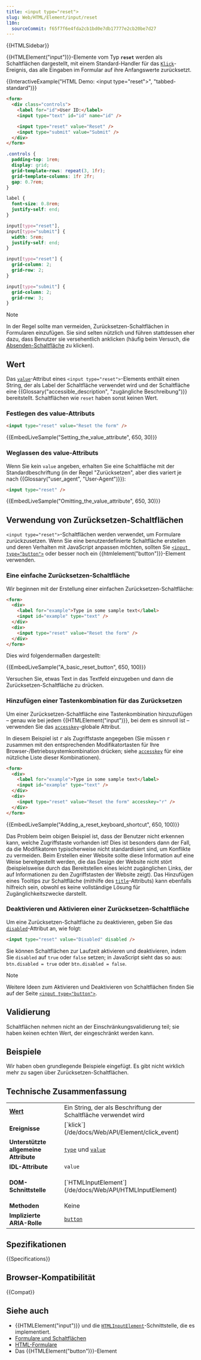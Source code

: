 ```yaml
---
title: <input type="reset">
slug: Web/HTML/Element/input/reset
l10n:
  sourceCommit: f65f7f6e4fda2cb1bd0e7db17777e2cb20be7d27
---
```


{{HTMLSidebar}}

{{HTMLElement("input")}}-Elemente vom Typ **`reset`** werden als Schaltflächen dargestellt, mit einem Standard-Handler für das [`Klick`](/de/docs/Web/API/Element/click_event)-Ereignis, das alle Eingaben im Formular auf ihre Anfangswerte zurücksetzt.

{{InteractiveExample("HTML Demo: &lt;input type=&quot;reset&quot;&gt;", "tabbed-standard")}}

```html interactive-example
<form>
  <div class="controls">
    <label for="id">User ID:</label>
    <input type="text" id="id" name="id" />

    <input type="reset" value="Reset" />
    <input type="submit" value="Submit" />
  </div>
</form>
```

```css interactive-example
.controls {
  padding-top: 1rem;
  display: grid;
  grid-template-rows: repeat(3, 1fr);
  grid-template-columns: 1fr 2fr;
  gap: 0.7rem;
}

label {
  font-size: 0.8rem;
  justify-self: end;
}

input[type="reset"],
input[type="submit"] {
  width: 5rem;
  justify-self: end;
}

input[type="reset"] {
  grid-column: 2;
  grid-row: 2;
}

input[type="submit"] {
  grid-column: 2;
  grid-row: 3;
}
```

> [!NOTE]
> In der Regel sollte man vermeiden, Zurücksetzen-Schaltflächen in Formularen einzufügen. Sie sind selten nützlich und führen stattdessen eher dazu, dass Benutzer sie versehentlich anklicken (häufig beim Versuch, die [Absenden-Schaltfläche](/de/docs/Web/HTML/Element/input/submit) zu klicken).

## Wert

Das [`value`](/de/docs/Web/HTML/Element/input#value)-Attribut eines `<input type="reset">`-Elements enthält einen String, der als Label der Schaltfläche verwendet wird und der Schaltfläche eine {{Glossary("accessible_description", "zugängliche Beschreibung")}} bereitstellt. Schaltflächen wie `reset` haben sonst keinen Wert.

### Festlegen des value-Attributs

```html
<input type="reset" value="Reset the form" />
```

{{EmbedLiveSample("Setting_the_value_attribute", 650, 30)}}

### Weglassen des value-Attributs

Wenn Sie kein `value` angeben, erhalten Sie eine Schaltfläche mit der Standardbeschriftung (in der Regel "Zurücksetzen", aber dies variert je nach {{Glossary("user_agent", "User-Agent")}}):

```html
<input type="reset" />
```

{{EmbedLiveSample("Omitting_the_value_attribute", 650, 30)}}

## Verwendung von Zurücksetzen-Schaltflächen

`<input type="reset">`-Schaltflächen werden verwendet, um Formulare zurückzusetzen. Wenn Sie eine benutzerdefinierte Schaltfläche erstellen und deren Verhalten mit JavaScript anpassen möchten, sollten Sie [`<input type="button">`](/de/docs/Web/HTML/Element/input/button) oder besser noch ein {{htmlelement("button")}}-Element verwenden.

### Eine einfache Zurücksetzen-Schaltfläche

Wir beginnen mit der Erstellung einer einfachen Zurücksetzen-Schaltfläche:

```html
<form>
  <div>
    <label for="example">Type in some sample text</label>
    <input id="example" type="text" />
  </div>
  <div>
    <input type="reset" value="Reset the form" />
  </div>
</form>
```

Dies wird folgendermaßen dargestellt:

{{EmbedLiveSample("A_basic_reset_button", 650, 100)}}

Versuchen Sie, etwas Text in das Textfeld einzugeben und dann die Zurücksetzen-Schaltfläche zu drücken.

### Hinzufügen einer Tastenkombination für das Zurücksetzen

Um einer Zurücksetzen-Schaltfläche eine Tastenkombination hinzuzufügen – genau wie bei jedem {{HTMLElement("input")}}, bei dem es sinnvoll ist – verwenden Sie das [`accesskey`](/de/docs/Web/HTML/Global_attributes/accesskey)-globale Attribut.

In diesem Beispiel ist <kbd>r</kbd> als Zugriffstaste angegeben (Sie müssen <kbd>r</kbd> zusammen mit den entsprechenden Modifikatortasten für Ihre Browser-/Betriebssystemkombination drücken; siehe [`accesskey`](/de/docs/Web/HTML/Global_attributes/accesskey) für eine nützliche Liste dieser Kombinationen).

```html
<form>
  <div>
    <label for="example">Type in some sample text</label>
    <input id="example" type="text" />
  </div>
  <div>
    <input type="reset" value="Reset the form" accesskey="r" />
  </div>
</form>
```

{{EmbedLiveSample("Adding_a_reset_keyboard_shortcut", 650, 100)}}

Das Problem beim obigen Beispiel ist, dass der Benutzer nicht erkennen kann, welche Zugriffstaste vorhanden ist! Dies ist besonders dann der Fall, da die Modifikatoren typischerweise nicht standardisiert sind, um Konflikte zu vermeiden. Beim Erstellen einer Website sollte diese Information auf eine Weise bereitgestellt werden, die das Design der Website nicht stört (beispielsweise durch das Bereitstellen eines leicht zugänglichen Links, der auf Informationen zu den Zugriffstasten der Website zeigt). Das Hinzufügen eines Tooltips zur Schaltfläche (mithilfe des [`title`](/de/docs/Web/HTML/Global_attributes/title)-Attributs) kann ebenfalls hilfreich sein, obwohl es keine vollständige Lösung für Zugänglichkeitszwecke darstellt.

### Deaktivieren und Aktivieren einer Zurücksetzen-Schaltfläche

Um eine Zurücksetzen-Schaltfläche zu deaktivieren, geben Sie das [`disabled`](/de/docs/Web/HTML/Element/input#disabled)-Attribut an, wie folgt:

```html
<input type="reset" value="Disabled" disabled />
```

Sie können Schaltflächen zur Laufzeit aktivieren und deaktivieren, indem Sie `disabled` auf `true` oder `false` setzen; in JavaScript sieht das so aus: `btn.disabled = true` oder `btn.disabled = false`.

> [!NOTE]
> Weitere Ideen zum Aktivieren und Deaktivieren von Schaltflächen finden Sie auf der Seite [`<input type="button">`](/de/docs/Web/HTML/Element/input/button#disabling_and_enabling_a_button).

## Validierung

Schaltflächen nehmen nicht an der Einschränkungsvalidierung teil; sie haben keinen echten Wert, der eingeschränkt werden kann.

## Beispiele

Wir haben oben grundlegende Beispiele eingefügt. Es gibt nicht wirklich mehr zu sagen über Zurücksetzen-Schaltflächen.

## Technische Zusammenfassung

<table class="properties">
  <tbody>
    <tr>
      <td><strong><a href="#value">Wert</a></strong></td>
      <td>Ein String, der als Beschriftung der Schaltfläche verwendet wird</td>
    </tr>
    <tr>
      <td><strong>Ereignisse</strong></td>
      <td>[`klick`](/de/docs/Web/API/Element/click_event)</td>
    </tr>
    <tr>
      <td><strong>Unterstützte allgemeine Attribute</strong></td>
      <td>
        <a href="/de/docs/Web/HTML/Element/input#type"><code>type</code></a> und
        <a href="/de/docs/Web/HTML/Element/input#value"><code>value</code></a>
      </td>
    </tr>
    <tr>
      <td><strong>IDL-Attribute</strong></td>
      <td><code>value</code></td>
    </tr>
    <tr>
      <td><strong>DOM-Schnittstelle</strong></td>
      <td><p>[`HTMLInputElement`](/de/docs/Web/API/HTMLInputElement)</p></td>
    </tr>
    <tr>
      <td><strong>Methoden</strong></td>
      <td>Keine</td>
    </tr>
    <tr>
      <td><strong>Implizierte ARIA-Rolle</strong></td>
      <td><a href="/de/docs/Web/Accessibility/ARIA/Reference/Roles/button_role"><code>button</code></a></td>
    </tr>
  </tbody>
</table>

## Spezifikationen

{{Specifications}}

## Browser-Kompatibilität

{{Compat}}

## Siehe auch

- {{HTMLElement("input")}} und die [`HTMLInputElement`](/de/docs/Web/API/HTMLInputElement)-Schnittstelle, die es implementiert.
- [Formulare und Schaltflächen](/de/docs/Learn_web_development/Extensions/Forms/Basic_native_form_controls#actual_buttons)
- [HTML-Formulare](/de/docs/Learn_web_development/Extensions/Forms)
- Das {{HTMLElement("button")}}-Element
